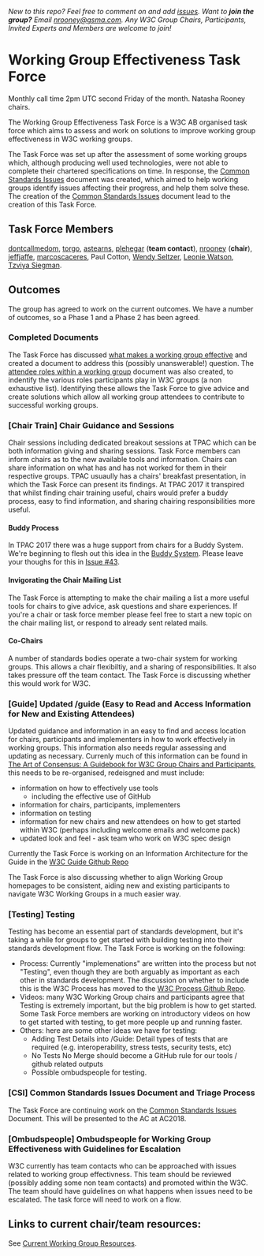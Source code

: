 _New to this repo? Feel free to comment on and add [issues](https://github.com/w3c/wg-effectiveness/issues). Want to **join the group?** Email <nrooney@gsma.com>. Any W3C Group Chairs, Participants, Invited Experts and Members are welcome to join!_

# Working Group Effectiveness Task Force
Monthly call time 2pm UTC second Friday of the month. Natasha Rooney chairs.

The Working Group Effectiveness Task Force is a W3C AB organised task force which aims to assess and work on solutions to improve working group effectiveness in W3C working groups. 

The Task Force was set up after the assessment of some working groups which, although producing well used technologies, were not able to complete their chartered specifications on time. In response, the [Common Standards Issues](CSI.md) document was created, which aimed to help working groups identify issues affecting their progress, and help them solve these. The creation of the [Common Standards Issues](CSI.md) document lead to the creation of this Task Force. 

## Task Force Members
[dontcallmedom](https://github.com/dontcallmedom), [torgo](https://github.com/torgo), [astearns](https://github.com/astearns), [plehegar](https://github.com/plehegar) (**team contact**), [nrooney](https://github.com/nrooney) (**chair**), [jeffjaffe](https://github.com/jeffjaffe), [marcoscaceres](https://github.com/marcoscaceres), Paul Cotton, [Wendy Seltzer](https://github.com/wseltzer), [Leonie Watson](https://github.com/LJWatson), [Tzviya Siegman](https://github.com/TzviyaSiegman).

## Outcomes
The group has agreed to work on the current outcomes. We have a number of outcomes, so a Phase 1 and a Phase 2 has been agreed.

### Completed Documents
The Task Force has discussed [what makes a working group effective](wg_effective.md) and created a document to address this (possibly unanswerable!) question. The [attendee roles within a working group](wg_attendee_roles.md) document was also created, to indentify the various roles participants play in W3C groups (a non exhaustive list). Identifying these allows the Task Force to give advice and create solutions which allow all working group attendees to contribute to successful working groups.

### [Chair Train] Chair Guidance and Sessions
Chair sessions including dedicated breakout sessions at TPAC which can be both information giving and sharing sessions. Task Force members can inform chairs as to the new available tools and information. Chairs can share information on what has and has not worked for them in their respective groups. TPAC usuaully has a chairs' breakfast presentation, in which the Task Force can present its findings. At TPAC 2017 it transpired that whilst finding chair training useful, chairs would prefer a buddy process, easy to find information, and sharing chairing responsibilities more useful. 

#### Buddy Process
In TPAC 2017 there was a huge support from chairs for a Buddy System. We're beginning to flesh out this idea in the [Buddy System](https://github.com/w3c/wg-effectiveness/blob/master/buddy_system.md). Please leave your thoughs for this in [Issue #43](https://github.com/w3c/wg-effectiveness/issues/43).

#### Invigorating the Chair Mailing List
The Task Force is attempting to make the chair mailing a list a more useful tools for chairs to give advice, ask questions and share experiences. If you're a chair or task force member please feel free to start a new topic on the chair mailing list, or respond to already sent related mails.

#### Co-Chairs
A number of standards bodies operate a two-chair system for working groups. This allows a chair flexibiltiy, and a sharing of responsibilities. It also takes pressure off the team contact. The Task Force is discussing whether this would work for W3C.

### [Guide] Updated /guide (Easy to Read and Access Information for New and Existing Attendees)
Updated guidance and information in an easy to find and access location for chairs, participants and implementers in how to work effectively in working groups. This information also needs regular assessing and updating as necessary. Currenly much of this information can be found in [The Art of Consensus: A Guidebook for W3C Group Chairs and Participants](https://www.w3.org/Guide/), this needs to be re-organised, redeisgned and must include:
* information on how to effectively use tools
  * including the effective use of GitHub
* information for chairs, participants, implementers
* information on testing
* information for new chairs and new attendees on how to get started within W3C (perhaps including welcome emails and welcome pack)
* updated look and feel - ask team who work on W3C spec design

Currently the Task Force is working on an Information Architecture for the Guide in the [W3C Guide Github Repo](#)

The Task Force is also discussing whether to align Working Group homepages to be consistent, aiding new and existing participants to navigate W3C Working Groups in a much easier way.

### [Testing] Testing
Testing has become an essential part of standards development, but it's taking a while for groups to get started with building testing into their standards development flow. The Task Force is working on the following:

* Process: Currently "implemenations" are written into the process but not "Testing", even though they are both arguably as important as each other in standards development. The discussion on whether to include this is the W3C Process has moved to the [W3C Process Github Repo](https://github.com/w3c/w3process/issues/157).
* Videos: many W3C Working Group chairs and participants agree that Testing is extremely important, but the big problem is how to get started. Some Task Force members are working on introductory videos on how to get started with testing, to get more people up and running faster.
* Others: here are some other ideas we have for testing:
  * Adding Test Details into /Guide: Detail types of tests that are required (e.g. interoperability, stress tests, security tests, etc)
  * No Tests No Merge should become a GitHub rule for our tools / github related outputs
  * Possible ombudspeople for testing.

### [CSI] Common Standards Issues Document and Triage Process
The Task Force are continuing work on the [Common Standards Issues](https://github.com/w3c/wg-effectiveness/blob/master/CSI.md) Document. This will be presented to the AC at AC2018.

### [Ombudspeople] Ombudspeople for Working Group Effectiveness with Guidelines for Escalation
W3C currently has team contacts who can be approached with issues related to working group effectivness. This team should be reviewed (possibly adding some non team contacts) and promoted within the W3C. The team should have guidelines on what happens when issues need to be escalated. The task force will need to work on a flow. 

## Links to current chair/team resources:
See [Current Working Group Resources](current_wg_resources.md).
